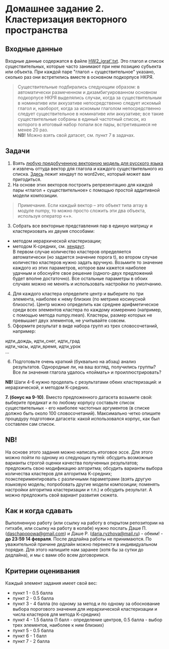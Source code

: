 
# Домашнее задание 2. Кластеризация векторного пространства

## Входные данные
Входные данные содержатся в файле [HW2_igrat'.txt](https://github.com/dashapopova/CompSem2024/blob/main/HW/HW2_igrat'.txt).
Это глагол и список существительных, которые часто занимают при нем позицию субъекта или объекта. При каждой паре "глагол + существительное" указано, сколько раз они встретились вместе в основном подкорпусе НКРЯ.
> Существительные подбирались следующим образом: в автоматически размеченном и дизамбигуированном основном подкорпусе НКРЯ выделялись случаи, когда за существительным в номинативе или аккузативе непосредственно следует искомый глагол и, наоборот, когда за искомым глаголом непосредственно следует существительное в номинативе или аккузативе; все такие существительные собраны в единый частотный список, из которого в итоговый набор попали все пары, встретившиеся не менее 20 раз.  
**NB!** Можно взять свой датасет, см. пункт 7 в задачах.

## Задачи
1. Взять [любую предобученную векторную модель для русского языка](http://vectors.nlpl.eu/repository/) и извлечь оттуда вектор для глагола и каждого существительного из списка. [Здесь](https://github.com/dashapopova/CompSem2024/blob/main/CompSem_word2vec_24.ipynb) лежит хендаут по word2vec, который может вам пригодиться.
2. На основе этих векторов построить репрезентацию для каждой пары «глагол + существительное» с помощью простой аддитивной модели композиции.
> Примечание. Если каждый вектор – это объект типа array в модуле numpy, то можно просто сложить эти два объекта, используя оператор «+».
3. Собрать все векторные представления пар в единую матрицу и кластеризовать их двумя способами:
* методом иерархической кластеризации;
* методом К-средних, см. [хендаут](https://github.com/dashapopova/CompSem2024/blob/main/CompSemClustering.ipynb).<br/>
В первом случае количество кластеров определяется автоматически (но задается значение порога t), во втором случае количество кластеров нужно задать вручную.
Возьмите то значение каждого из этих параметров, которое вам кажется наиболее удачным и обоснуйте свое решение (одного-двух предложений будет вполне достаточно).
Все остальные параметры в обоих случаях можно не менять и использовать настройки по умолчанию.
4. Для каждого кластера определите центр и выберите по три элемента, наиболее к нему близких (по метрике косинусной близости).
Центр можно определить как среднее арифметическое среди всех элементов кластера по каждому измерению (например, с помощью метода numpy.mean).
Кластеры, размер которых не превышает двух элементов, не учитывайте совсем. 
5. Оформите результат в виде набора групп из трех словосочетаний, например:  

идти_дождь, идти_снег, идти_град <br/>
идти_часы, идти_время, идти_урок <br/>
…  

6. Подготовьте очень краткий (буквально на абзац) анализ результатов. Однородные ли, на ваш взгляд, получились группы? Все ли значения глагола удалось «поймать» и проиллюстрировать?

**NB!** Шаги 4-6 нужно проделать с результатами обеих кластеризаций: и иерархической, и методом К-средних.

**7. (бонус на 9-10)**. Вместо предложенного датасета возьмите свой: выберите предикат и по любому корпусу составьте список существительных - его наиболее частотных аргументов (в списке должно быть около 100 словосочетаний). Максимально четко опишите процедуру подготовки датасета: какой использовался корпус, как был составлен сам список.  

## NB!
На основе этого задания можно написать итоговое эссе. Для этого можно пойти по одному из следующих путей: обсудить возможные варианты строгой оценки качества полученных результатов; предложить свою модификацию алгоритма; обсудить варианты выбора количества кластеров для алгоритма К-средних; поэкспериментировать с различными параметрами (взять другую языковую модель; попробовать другие модели композиции; поменять настройки алгоритма кластеризации и т.п.) и обсудить результат. А можно предложить свой вариант развития сюжета. 

## Как и когда сдавать
Выполненную работу (или ссылку на работу в открытом репозитории на гитхабе, или ссылку на работу в колабе) нужно послать Даше П. (daschapopowa@gmail.com) и Даше Р. (daria.ryzhova@mail.ru) - обеим! - **до 23:59 14 февраля**. После дедлайна работы не принимаются. По уважительной причине дедлайн можно перенести в индивидуальном порядке. Для этого напишите нам заранее (хотя бы за сутки до дедлайна), и мы с вами обо всем договоримся.  

## Критерии оценивания
Каждый элемент задания имеет свой вес:
* пункт 1 - 0.5 балла
* пункт 2 - 0.5 балла
* пункт 3 - 4 балла (по одному за метод и по одному за обоснование выбора порогового значения для иерархической кластеризации и числа кластеров для метода К-средних)
* пункт 4 - 1.5 балла (1 балл - определение центров, 0.5 балла - выбор трех элементов, наиболее к ним близких)
* пункт 5 - 0.5 балла
* пункт 6 - 1 балл
* пункт 7 - 2 балла
